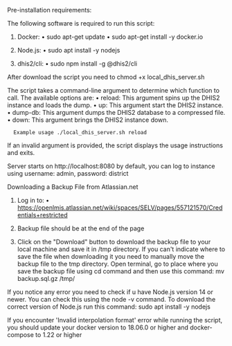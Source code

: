 ﻿Pre-installation requirements:

The following software is required to run this script:

1. Docker:
    • sudo apt-get update 
    • sudo apt-get install -y docker.io

2. Node.js:
    • sudo apt install -y nodejs
      
3. dhis2/cli:
    • sudo npm install -g @dhis2/cli

After download the script you need to chmod +x local_dhis_server.sh

The script takes a command-line argument to determine which function to call. The available options are:
    • reload: This argument spins up the DHIS2 instance and loads the dump.
    • up: This argument start the DHIS2 instance.
    • dump-db: This argument dumps the DHIS2 database to a compressed file.
    • down: This argument brings the DHIS2 instance down.

      Example usage ./local_dhis_server.sh reload
      
If an invalid argument is provided, the script displays the usage instructions and exits.

Server starts on http://localhost:8080 by default, you can log to instance using username: admin, password: district

Downloading a Backup File from Atlassian.net

1. Log in to: 
    • https://openlmis.atlassian.net/wiki/spaces/SELV/pages/557121570/Credentials+restricted
 
2. Backup file should be at the end of the page

3. Click on the "Download" button to download the backup file to your local machine and save it in /tmp directory. If you can't indicate where to save the file when downloading it you need to manually move the backup file to the tmp directory. Open terminal, go to place where you save the backup file using cd command and then use this command: mv backup.sql.gz /tmp/

If you notice any error you need to check if u have Node.js version 14 or newer. You can check this using the node -v command. To download the correct version of Node.js run this command: sudo apt install -y nodejs 

If you encounter 'Invalid interpolation format' error while running the script, you should update your docker version to 18.06.0 or higher and docker-compose to 1.22 or higher
